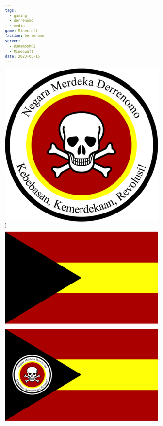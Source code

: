 ```yaml
---
tags:
  - gaming
  - derrenomo
  - media
game: Minecraft
faction: Derrenomo
server:
  - DunamosMP2
  - Minequaft
date: 2023-05-15
---
```


![seal](seal.svg)]

![flag](flag.svg)

![flag_with_seal](flag_with_seal.svg)